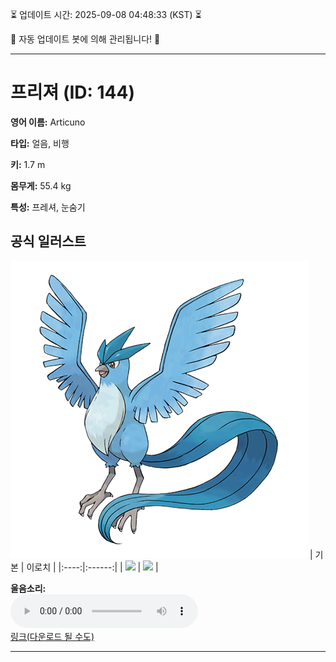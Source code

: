 
⏳ 업데이트 시간: 2025-09-08 04:48:33 (KST) ⏳

🤖 자동 업데이트 봇에 의해 관리됩니다! 🤖

---

# 프리져 (ID: 144)
**영어 이름:** Articuno

**타입:** 얼음, 비행

**키:** 1.7 m

**몸무게:** 55.4 kg

**특성:** 프레셔, 눈숨기

## 공식 일러스트
![](https://raw.githubusercontent.com/PokeAPI/sprites/master/sprites/pokemon/other/official-artwork/144.png)
| 기본 | 이로치 |
|:----:|:------:|
| <img src="http://play.pokemonshowdown.com/sprites/ani/articuno.gif" width="200"> | <img src="http://play.pokemonshowdown.com/sprites/ani-shiny/articuno.gif" width="200"> |

**울음소리:**<br><audio controls src="https://raw.githubusercontent.com/PokeAPI/cries/main/cries/pokemon/latest/144.ogg"></audio><br> [링크(다운로드 될 수도)](https://raw.githubusercontent.com/PokeAPI/cries/main/cries/pokemon/latest/144.ogg)


---
